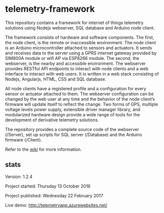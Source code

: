 # telemetry-framework

This repository contains a framework for internet of things telemetry solutions using Nodejs webserver, SQL database and Arduino node client.

The framework consists of hardware and software components. The first, the node client, is the remote or inaccessible environment. The node client is an Arduino microcontroller attached to sensors and actuators. It sends and receives data to the server using a GPRS internet gateway provided by SIM800A module or wifi AP via ESP8266 module. The second, the webserver, is the nearby and accessible environment. The webserver provides RESTful API endpoints to interact with node clients and a web interface to interact with web users. It is written in a web stack consisting of Nodejs, Angularjs, HTML, CSS and SQL database.

All node clients have a registered profile and a configuration for every sensor or actuator attached to them. The webserver configuration can be changed by the web user at any time and the behavior of the node client’s firmware will update itself to reflect the change. Two forms of GPS, multiple voltage levels power supply, extensible driver manager library, and modularized hardware design provide a wide range of tools for the development of derivative telemetry solutions.

The repository provides a complete source code of the webserver (/Server), set up scripts for SQL server (/Database) and the Arduino firmware (/Client).

Refer to the [wiki](https://github.com/Fujihita/telemetry-framework/wiki) for more information.

## stats
Version: 1.2.4

Project started: Thursday 13 October 2016

Project published: Wednesday 22 February 2017

Live demo: http://telemetryapp.azurewebsites.net/